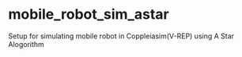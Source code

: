 # mobile_robot_sim_astar
Setup for simulating mobile robot in Coppleiasim(V-REP) using A Star Alogorithm
